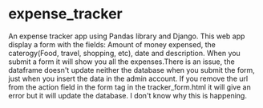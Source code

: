 # expense_tracker
An expense tracker app using Pandas library and Django. This web app display a form with the fields: Amount of money expensed, the caterogy(Food, travel, shopping, etc), date and description. When you submit a form it will show you all the expenses.There is an issue, the dataframe doesn't update neither the database when you submit the form, just when you insert the data in the admin account. If you remove the url from the action field in the form tag in the tracker_form.html it will give an error but it will update the database. I don't know why this is happening.
